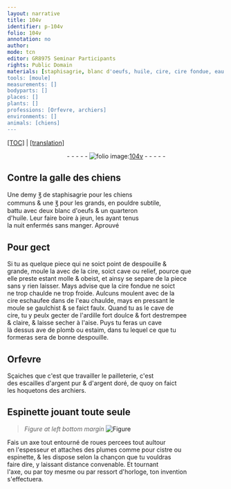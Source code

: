 ```yaml
---
layout: narrative
title: 104v
identifier: p-104v
folio: 104v
annotation: no
author:
mode: tcn
editor: GR8975 Seminar Participants
rights: Public Domain
materials: [staphisagrie, blanc d'oeufs, huile, cire, cire fondue, eau chaulde, ardille fort doulce, plomb, estaim, argent, argent doré, plumes]
tools: [moule]
measurements: []
bodyparts: []
places: []
plants: []
professions: [Orfevre, archiers]
environments: []
animals: [chiens]
---
```


<p><a href="{{ site.baseurl }}/normalized/">[TOC]</a> | <a href="{{ site.baseurl }}/texts/p-104v_tl/" target="_blank">[translation]</a></p><div class="folio" align="center">- - - - - <a href="http://gallica.bnf.fr/ark:/12148/btv1b10500001g/f214.image" target="_blank"><img src="https://cu-mkp.github.io/2017-workshop-edition/assets/photo-icon.png" alt="folio image: " style="display:inline-block; margin-bottom:-3px;"/>104v</a> - - - - - </div>  
  

## Contre la galle des <span class="al">chiens</span>

 
Une demy ℥ de <span class="m">staphisagrie</span> pour les <span class="al">chiens</span><br/> communs & une ℥ pour les grands, en pouldre subtile,<br/> battu avec deux <span class="m">blanc d'oeufs</span> & un quarteron<br/> d'<span class="m">huile</span>. Leur faire boire à jeun, les ayant tenus<br/> la nuit enfermés sans manger. Aprouvé
 
 
  

## Pour gect

 
Si tu as quelque piece qui ne soict point de despouille &<br/> grande, moule la avec de la <span class="m">cire</span>, soict cave ou relief, pource que<br/> elle preste estant molle & obeist, et ainsy se separe de la piece<br/> sans y rien laisser. Mays advise que la <span class="m">cire fondue</span> ne soict<br/> ne trop chaulde ne trop froide. Aulcuns moulent avec de la<br/> <span class="m">cire</span> eschaufee dans de l'<span class="m">eau chaulde</span>, mays en pressant le<br/> <span class="tl">moule</span> se gaulchist & se faict faulx. Quand tu as le cave de<br/> <span class="m">cire</span>, tu y peulx gecter de l'<span class="m">ardille fort doulce</span> & fort destrempee<br/> & claire, & laisse secher à l'aise. Puys tu feras un cave<br/> là dessus <span class="del">ave</span> de <span class="m">plomb</span> ou <span class="m">estaim</span>, dans <span class="del">tu</span> lequel ce que tu<br/> formeras sera de bonne despouille.
 
 
  

## <span class="pro">Orfevre</span>

 
Sçaiches que c'est que travailler le pailleterie, c'est<br/> des escailles d'<span class="m">argent</span> pur & d'<span class="m">argent doré</span>, de quoy on faict<br/> les hoquetons des <span class="pro">archiers</span>.
 
 
  

## Espinette jouant toute seule

 
> *Figure*
> *at left bottom margin*
> <a href="https://drive.google.com/open?id=0B9-oNrvWdlO5cWFSaUU5a2R6N2s" target="_blank"><img src="https://cu-mkp.github.io/GR8975-edition/assets/photo-icon.png" alt="Figure" style="display:inline-block; margin-bottom:-3px;"/></a>
 
Fais un axe tout entourné de roues percees tout aultour<br/> en l'espesseur et attaches des <span class="m">plumes</span> co<span class="exp">mm</span>e pour cistre ou<br/> espinette, & les dispose selon la chançon que tu vouldras<br/> faire dire, y laissant distance convenable. Et tourna<span class="exp">n</span>t<br/> l'axe, ou par toy mesme ou par ressort d'horloge, ton invention<br/> s'effectuera.
 
